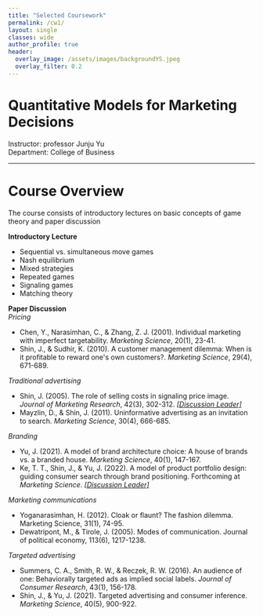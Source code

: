 ```yaml
---  
title: "Selected Coursework"
permalink: /cw1/
layout: single
classes: wide
author_profile: true
header:
  overlay_image: /assets/images/backgroundYS.jpeg
  overlay_filter: 0.2
---
```

# Quantitative Models for Marketing Decisions
Instructor: professor Junju Yu <br>
Department: College of Business 

---
# Course Overview
The course consists of introductory lectures on basic concepts of game theory and paper discussion

**Introductory Lecture**
- Sequential vs. simultaneous move games <br> 
- Nash equilibrium <br>
- Mixed strategies <br>
- Repeated games <br>
- Signaling games <br>
- Matching theory

**Paper Discussion** <br>
*Pricing*
- Chen, Y., Narasimhan, C., & Zhang, Z. J. (2001). Individual marketing with imperfect targetability. *Marketing Science*, 20(1), 23-41.
- Shin, J., & Sudhir, K. (2010). A customer management dilemma: When is it profitable to reward one's own customers?. *Marketing Science*, 29(4), 671-689. 

*Traditional advertising*
- Shin, J. (2005). The role of selling costs in signaling price image. *Journal of Marketing Research*, 42(3), 302-312. *[&#91;Discussion Leader&#93;](https://soo-13.github.io/assets/pdf/W8DL.pdf)*
- Mayzlin, D., & Shin, J. (2011). Uninformative advertising as an invitation to search. *Marketing Science*, 30(4), 666-685.

*Branding*
- Yu, J. (2021). A model of brand architecture choice: A house of brands vs. a branded house. *Marketing Science*, 40(1), 147-167. 
-  Ke, T. T., Shin, J., & Yu, J. (2022). A model of product portfolio design: guiding consumer search through brand positioning. Forthcoming at *Marketing Science*. *[&#91;Discussion Leader&#93;](https://soo-13.github.io/assets/pdf/W10DL.pdf)*

*Marketing communications*
- Yoganarasimhan, H. (2012). Cloak or flaunt? The fashion dilemma. Marketing Science, 31(1), 74-95.
- Dewatripont, M., & Tirole, J. (2005). Modes of communication. Journal of political economy, 113(6), 1217-1238.

*Targeted advertising*
- Summers, C. A., Smith, R. W., & Reczek, R. W. (2016). An audience of one: Behaviorally targeted ads as implied social labels. *Journal of Consumer Research*, 43(1), 156-178.
- Shin, J., & Yu, J. (2021). Targeted advertising and consumer inference. *Marketing Science*, 40(5), 900-922.